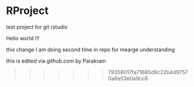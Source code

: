 # RProject
test project for git rstudio


Hello world !!!


this change I am doing second time in repo for mearge understanding

this is edited via github.com by Parakram

>>>>>>> 79358017fa71685d9c22b4d97570a6e53e0a9cc6
